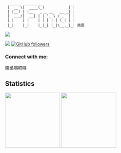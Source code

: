 ```shell
  _____  ______ _             _ 
 |  __ \|  ____(_)           | |
 | |__) | |__   _ _ __   __ _| |
 |  ___/|  __| | | '_ \ / _` | |
 | |    | |    | | | | | (_| | |
 |_|    |_|    |_|_| |_|\__,_|_| 南丞
```
<p align="left">
  <img src="https://github-profile-trophy.vercel.app/?username=Neroxiezi&theme=flat">
</p>

![](https://komarev.com/ghpvc/?username=your-github-Neroxiezi&color=brightgreen)
[![GitHub followers](https://img.shields.io/github/followers/Neroxiezi.svg?style=social&label=Follow&maxAge=2592000)](https://github.com/Neroxiezi?tab=followers)


<h3 align="left">Connect with me:</h3>
<a href="https://friday-go.icu/">南丞嘚吧嘚</a>

## Statistics

<a href="https://github.com/Neroxiezi">
  <img height="180em" src="https://github-readme-stats.vercel.app/api?username=Neroxiezi&show_icons=true&theme=radical">
  <img height="180em" src="https://github-readme-stats.vercel.app/api/top-langs/?username=Neroxiezi&hide=ipynb,html&layout=compact&show_icons=true&theme=radical">
</a>
